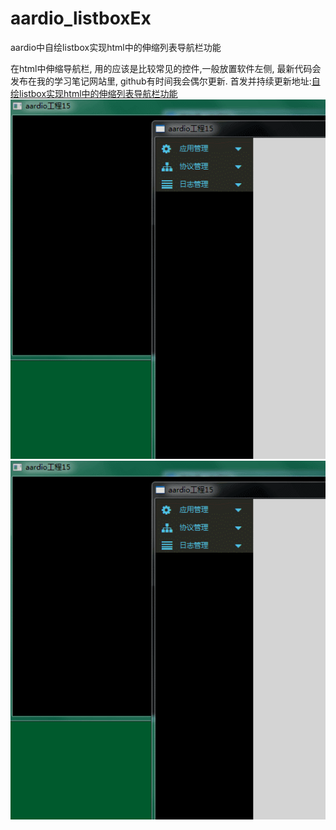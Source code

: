 # aardio_listboxEx
aardio中自绘listbox实现html中的伸缩列表导航栏功能

在html中伸缩导航栏, 用的应该是比较常见的控件,一般放置软件左侧, 
最新代码会发布在我的学习笔记网站里, github有时间我会偶尔更新.
首发并持续更新地址:[自绘listbox实现html中的伸缩列表导航栏功能](https://www.htmlayout.cn/t/464)  
![Image](https://github.com/popde/aardio_listboxEx/blob/main/GIF.gif)
![Image](https://github.com/popde/aardio_listboxEx/blob/main/GIF2.gif)
